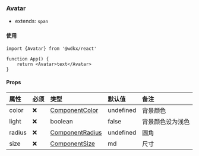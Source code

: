### Avatar

- extends: `span`

<Preview></Preview>

#### 使用
```tsx
import {Avatar} from '@wdkx/react'

function App() {
    return <Avatar>text</Avatar>
}
```

#### Props
属性|必须|类型|默认值|备注
:---|:---|:---|:---|:---
color|❌|[ComponentColor](/types#ComponentProps-color)|undefined|背景颜色
light|❌|boolean|false|背景颜色设为浅色
radius|❌|[ComponentRadius](/types#ComponentProps-radius)|undefined|圆角
size|❌|[ComponentSize](/types#ComponentProps-size)|md|尺寸
